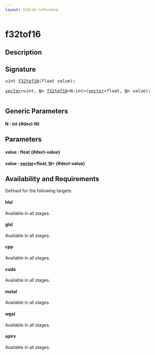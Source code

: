 ```yaml
---
layout: stdlib-reference
---
```


# f32tof16

## Description





## Signature 

<pre>
uint <a href="/stdlib-reference/global-decls/f32tof16">f32tof16</a>(float <span class='code_param'>value</span>);

<a href="/stdlib-reference/types/vector/index">vector</a>&lt;uint, <a href="/stdlib-reference/types/vector/index#typeparam-N" class="code_var">N</a>&gt; <a href="/stdlib-reference/global-decls/f32tof16">f32tof16</a>&lt;N:int&gt;(<a href="/stdlib-reference/types/vector/index">vector</a>&lt;float, <a href="/stdlib-reference/types/vector/index#typeparam-N" class="code_var">N</a>&gt; <span class='code_param'>value</span>);

</pre>

## Generic Parameters

#### N  : int {#decl-N}

## Parameters

#### value  : float {#decl-value}
#### value  : [vector](/stdlib-reference/types/vector/index)\<float, [N](/stdlib-reference/types/vector/index#typeparam-N)\> {#decl-value}

## Availability and Requirements

Defined for the following targets:

#### hlsl
Available in all stages.

#### glsl
Available in all stages.

#### cpp
Available in all stages.

#### cuda
Available in all stages.

#### metal
Available in all stages.

#### wgsl
Available in all stages.

#### spirv
Available in all stages.




